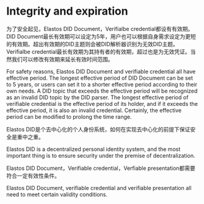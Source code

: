 # Integrity and expiration

为了安全起见，Elastos DID Document，Verifialbe credential都设有有效期。DID Document最长有效期可以设定为5年，用户也可以根据自身需求设定为更短的有效期。超出有效期的DID主题则会被DID解析器识别为无效DID主题。Verifialbe credential最长有效期为其持有者的有效期，超过也是为无效凭证。当然我们可以修改有效期来延长有效时间范围。

For safety reasons, Elastos DID Document and verifiable credential all have effective period. The longest effective period of DID Document can be set to 5 years, or users can set it to a shorter effective period according to their own needs. A DID topic that exceeds the effective period will be recognized as an invalid DID topic by the DID parser. The longest effective period of verifiable credential is the effective period of its holder, and if it exceeds the effective period, it is also an invalid credential. Certainly, the effective period can be modified to prolong the time range.

Elastos DID是个去中心化的个人身份系统，如何在实现去中心化的前提下保证安全是重中之重。

Elastos DID is a decentralized personal identity system, and the most important thing is to ensure security under the premise of decentralization.

Elastos DID Document，Verifiable credential，Verfiable presentation都需要符合一定有效性条件。

Elastos DID Document, verifiable credential and verifiable presentation all need to meet certain validity conditions.
